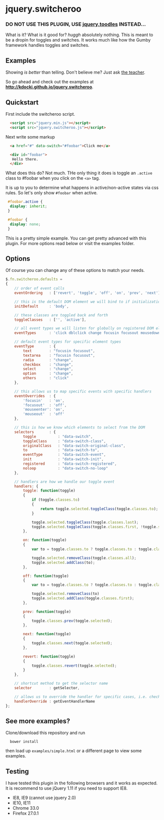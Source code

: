 # jquery.switcheroo


### DO NOT USE THIS PLUGIN, USE [jquery.toodles](https://github.com/kdocki/jquery.toodles) INSTEAD...

What is it? What is it good for? *huggh* absolutely nothing. This is meant to be a dropin for toggles and switches. It works much like how the Gumby framework handles toggles and switches.

## Examples

Showing *is better* than telling. Don't believe me? Just ask [the teacher](http://youtu.be/UXQYcNSNIb8?t=1m26s).

So go ahead and check out the examples at **http://kdocki.github.io/jquery.switcheroo**.

## Quickstart

First include the switcheroo script.

```html
  <script src="jquery.min.js"></script>
  <script src="jquery.switcheroo.js"></script>
```

Next write some markup

```html
  <a href="#" data-switch="#foobar">Click me</a>

  <div id="foobar">
   Hello there.
  </div>
```

What does this do? Not much. THe only thing it does is toggle an `.active` class to #foobar when you click on the `<a>` tag.

It is up to you to determine what happens in active/non-active states via css rules. So let's only show `#foobar` when active.

```css
 #foobar.active {
  display: inherit;
 }

 #foobar {
  display: none;
 }
```

This is a pretty simple example. You can get pretty advanced with this plugin. For more options read below or visit the examples folder.

## Options

Of course you can change any of these options to match your needs.

```js
$.fn.switcheroo.defaults =
{
	// order of event calls
	eventOrdering 	: ['revert', 'toggle', 'off', 'on', 'prev', 'next'],

	// this is the default DOM element we will bind to if initialization is not overriden
	initDefault		: 'body',

	// these classes are toggled back and forth
	toggleClasses	: ['', 'active'],

	// all event types we will listen for globally on registered DOM element
	eventTypes		: 'click dblclick change focusin focusout mousedown mouseup mouseover mousemove mouseenter mouseout dragstart drag dragenter dragleave dragover drop dragend keypress keyup',

	// default event types for specific element types
	eventType 		: {
		text 		: "focusin focusout",
		textarea 	: "focusin focusout",
		radio 		: "change",
		checkbox 	: "change",
		select 		: "change",
		option 		: "change",
		others 		: "click"
	},

	// this allows us to map specific events with specific handlers
	eventOverrides	: {
		'focusin'	: 'on',
		'focusout'	: 'off',
		'mouseenter': 'on',
		'mouseout'	: 'off'
	},

	// this is how we know which elements to select from the DOM
	selectors		: {
		toggle			: "data-switch",
		toggleClass 	: "data-switch-class",
		originalClass 	: "data-switch-original-class",
		to 				: "data-switch-to",
		eventType 		: "data-switch-event",
		init 			: "data-switch-init",
		registered 		: "data-switch-registered",
		noloop			: "data-switch-no-loop"
	},

	// handlers are how we handle our toggle event
	handlers: {
		toggle: function(toggle)
	 	{
	 		if (toggle.classes.to)
	 		{
		 		return toggle.selected.toggleClass(toggle.classes.to);
	 		}

	 		toggle.selected.toggleClass(toggle.classes.last);
	 		toggle.selected.toggleClass(toggle.classes.first, !toggle.selected.hasClass(toggle.classes.last));
	 	},

		on: function(toggle)
		{
			var to = toggle.classes.to ? toggle.classes.to : toggle.classes.last;

			toggle.selected.removeClass(toggle.classes.all);
			toggle.selected.addClass(to);
		},

		off: function(toggle)
		{
			var to = toggle.classes.to ? toggle.classes.to : toggle.classes.all;

			toggle.selected.removeClass(to)
			toggle.selected.addClass(toggle.classes.first);
		},

		prev: function(toggle)
		{
			toggle.classes.prev(toggle.selected);
		},

		next: function(toggle)
		{
			toggle.classes.next(toggle.selected);
		},

		revert: function(toggle)
		{
			toggle.classes.revert(toggle.selected);
		}
	},

	// shortcut method to get the selector name
	selector 		: getSelector,

	// allows us to override the handler for specific cases, i.e. checkbox/textarea
	handlerOverride	: getEventHandlerName
};
```

## See more examples?

Clone/download this repository and run

```
  bower install
```

then load up `examples/simple.html` or a different page to view some examples.

## Testing

I have tested this plugin in the following browsers and it works as expected. It is recommend to use jQuery 1.11 if you need to support IE8.

- IE8, IE9 (cannot use jquery 2.0)
- IE10, IE11
- Chrome 33.0
- Firefox 27.0.1


